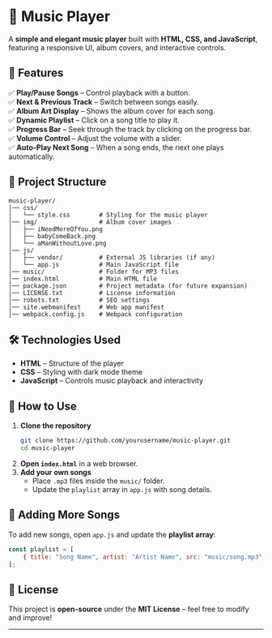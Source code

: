 # 🎵 Music Player  

A **simple and elegant music player** built with **HTML, CSS, and JavaScript**, featuring a responsive UI, album covers, and interactive controls.  

## 🚀 Features  

✅ **Play/Pause Songs** – Control playback with a button.  
✅ **Next & Previous Track** – Switch between songs easily.  
✅ **Album Art Display** – Shows the album cover for each song.  
✅ **Dynamic Playlist** – Click on a song title to play it.  
✅ **Progress Bar** – Seek through the track by clicking on the progress bar.  
✅ **Volume Control** – Adjust the volume with a slider.  
✅ **Auto-Play Next Song** – When a song ends, the next one plays automatically.  

## 📂 Project Structure  

```
music-player/
│── css/
│   └── style.css        # Styling for the music player
│── img/                 # Album cover images
│   ├── iNeedMoreOfYou.png
│   ├── babyComeBack.png
│   └── aManWithoutLove.png
│── js/
│   ├── vendor/          # External JS libraries (if any)
│   └── app.js           # Main JavaScript file
│── music/               # Folder for MP3 files
│── index.html           # Main HTML file
│── package.json         # Project metadata (for future expansion)
│── LICENSE.txt          # License information
│── robots.txt           # SEO settings
│── site.webmanifest     # Web app manifest
│── webpack.config.js    # Webpack configuration
```

## 🛠 Technologies Used  

- **HTML** – Structure of the player  
- **CSS** – Styling with dark mode theme  
- **JavaScript** – Controls music playback and interactivity  

## 📝 How to Use  

1. **Clone the repository**  
   ```sh
   git clone https://github.com/yourusername/music-player.git
   cd music-player
   ```  
2. **Open `index.html`** in a web browser.  
3. **Add your own songs**  
   - Place `.mp3` files inside the `music/` folder.  
   - Update the `playlist` array in `app.js` with song details.  

## 🎵 Adding More Songs  

To add new songs, open `app.js` and update the **playlist array**:  

```js
const playlist = [
    { title: "Song Name", artist: "Artist Name", src: "music/song.mp3", img: "img/song.png" },
];
```

## 📜 License  

This project is **open-source** under the **MIT License** – feel free to modify and improve!  

---
